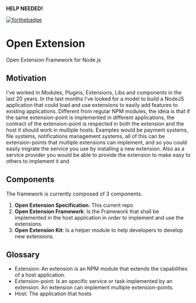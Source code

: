 **HELP NEEDED!**

[![forthebadge](https://forthebadge.com/images/badges/made-with-javascript.svg)](https://forthebadge.com)

# Open Extension
Open Extension Framework for Node.js

## Motivation

I've worked in Modules, Plugins, Extensions, Libs and components in the last 20 years. In the last months I've looked for a model to build a NodeJS application that could load and use extensions to easily add features to existing applications. Different from regular NPM modules, the ideia is that if the same extension-point is implemented in different applications, the contract of the extension-point is respected in both the extension and the host it should work in multiple hosts. Examples would be payment systems, file systems, notifications management systems, all of this can be extension-points that multiple extensions can implement, and so you could easily migrate the service you use by installing a new extension. Also as a service provider you would be able to provide the extension to make easy to others to implement it and 

## Components

The framework is currently composed of 3 components. 

1. **Open Extension Specification**: This current repo
2. **Open Extension Framework**: Is the Framework that shall be implemented in the host application in order to implement and use the extensions.
3. **Open Extension Kit**: Is a helper module to help developers to develop new extensions.

## Glossary

- Extension: An extension is an NPM module that extends the capabilities of a host application.
- Extension-point: Is an specific service or task implemented by an extension. An extension can implement multiple extension-points.
- Host: The application that hosts

